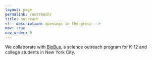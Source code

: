```yaml
---
layout: page
permalink: /outreach/
title: outreach
<!-- description: openings in the group -->
nav: true
nav_order: 9
---
```


We collaborate with [BioBus](https://www.biobus.org/about/), a science outreach program for K-12 and college students in New York City.
